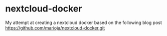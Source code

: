 # nextcloud-docker
My attempt at creating a nextcloud docker based on the following blog post https://github.com/marioja/nextcloud-docker.git
